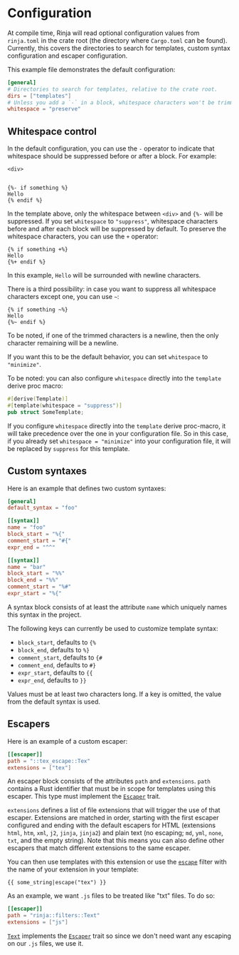 # Configuration

At compile time, Rinja will read optional configuration values from
`rinja.toml` in the crate root (the directory where `Cargo.toml` can
be found). Currently, this covers the directories to search for templates,
custom syntax configuration and escaper configuration.

This example file demonstrates the default configuration:

```toml
[general]
# Directories to search for templates, relative to the crate root.
dirs = ["templates"]
# Unless you add a `-` in a block, whitespace characters won't be trimmed.
whitespace = "preserve"
```

## Whitespace control

In the default configuration, you can use the `-` operator to indicate that
whitespace should be suppressed before or after a block. For example:

```jinja
<div>


{%- if something %}
Hello
{% endif %}
```

In the template above, only the whitespace between `<div>` and `{%-` will be
suppressed. If you set `whitespace` to `"suppress"`, whitespace characters before
and after each block will be suppressed by default. To preserve the whitespace
characters, you can use the `+` operator:

```jinja
{% if something +%}
Hello
{%+ endif %}
```

In this example, `Hello` will be surrounded with newline characters.

There is a third possibility: in case you want to suppress all whitespace
characters except one, you can use `~`:

```jinja
{% if something ~%}
Hello
{%~ endif %}
```

To be noted, if one of the trimmed characters is a newline, then the only
character remaining will be a newline.

If you want this to be the default behavior, you can set `whitespace` to
`"minimize"`.

To be noted: you can also configure `whitespace` directly into the `template`
derive proc macro:

```rust
#[derive(Template)]
#[template(whitespace = "suppress")]
pub struct SomeTemplate;
```

If you configure `whitespace` directly into the `template` derive proc-macro,
it will take precedence over the one in your configuration file. So in this
case, if you already set `whitespace = "minimize"` into your configuration file,
it will be replaced by `suppress` for this template.

## Custom syntaxes

Here is an example that defines two custom syntaxes:

```toml
[general]
default_syntax = "foo"

[[syntax]]
name = "foo"
block_start = "%{"
comment_start = "#{"
expr_end = "^^"

[[syntax]]
name = "bar"
block_start = "%%"
block_end = "%%"
comment_start = "%#"
expr_start = "%{"
```

A syntax block consists of at least the attribute `name` which uniquely
names this syntax in the project.

The following keys can currently be used to customize template syntax:

* `block_start`, defaults to `{%`
* `block_end`, defaults to `%}`
* `comment_start`, defaults to `{#`
* `comment_end`, defaults to `#}`
* `expr_start`, defaults to `{{`
* `expr_end`, defaults to `}}`

Values must be at least two characters long.
If a key is omitted, the value from the default syntax is used.

## Escapers

Here is an example of a custom escaper:

```toml
[[escaper]]
path = "::tex_escape::Tex"
extensions = ["tex"]
```

An escaper block consists of the attributes `path` and `extensions`. `path`
contains a Rust identifier that must be in scope for templates using this
escaper. This type must implement the [`Escaper`]
trait.

`extensions` defines a list of file extensions that will trigger
the use of that escaper. Extensions are matched in order, starting with the
first escaper configured and ending with the default escapers for HTML
(extensions `html`, `htm`, `xml`, `j2`, `jinja`, `jinja2`) and plain text
(no escaping; `md`, `yml`, `none`, `txt`, and the empty string). Note that
this means you can also define other escapers that match different extensions
to the same escaper.

You can then use templates with this extension or use the
[`escape`](https://docs.rs/rinja/latest/rinja/filters/fn.escape.html) filter with
the name of your extension in your template:

```jinja
{{ some_string|escape("tex") }}
```

As an example, we want `.js` files to be treated like "txt" files. To do so:

```toml
[[escaper]]
path = "rinja::filters::Text"
extensions = ["js"]
```

[`Text`](https://docs.rs/rinja/latest/rinja/filters/struct.Text.html) implements the
[`Escaper`] trait so since we don't need want any escaping on our `.js` files, we use
it.

[`Escaper`]: https://docs.rs/rinja/latest/rinja/filters/trait.Escaper.html
